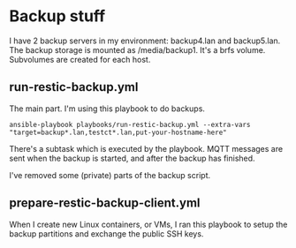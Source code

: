 # Backup stuff

I have 2 backup servers in my environment: backup4.lan and backup5.lan. The backup storage is mounted as /media/backup1. It's a brfs volume. Subvolumes are created for each host.

## run-restic-backup.yml

The main part. I'm using this playbook to do backups.

`ansible-playbook playbooks/run-restic-backup.yml --extra-vars "target=backup*.lan,testct*.lan,put-your-hostname-here"`

There's a subtask which is executed by the playbook. 
MQTT messages are sent when the backup is started, and after the backup has finished.

I've removed some (private) parts of the backup script.

## prepare-restic-backup-client.yml

When I create new Linux containers, or VMs, I ran this playbook to setup the backup partitions and exchange the public SSH keys.
